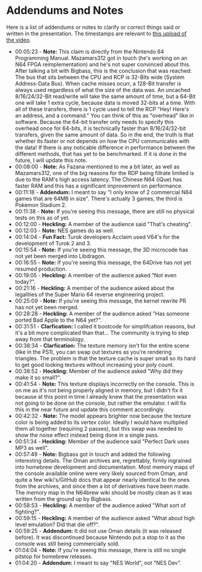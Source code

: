 # Addendums and Notes

Here is a list of addendums or notes to clarify or correct things said or written in the presentation. The timestamps are relevant to [this upload of the video](https://www.youtube.com/watch?v=ZgPWE0Wkg7g).

* 00:05:23 - **Note:** This claim is directly from the Nintendo 64 Programming Manual. Mazamars312 got in touch (he's working on an N64 FPGA reimplementation) and he's not super convinced about this. After talking a bit with Bigbass, this is the conclusion that was reached: The bus that sits between the CPU and RCP is 32-Bits wide (System Address-Data Bus). When cache misses ocurr, a 128-Bit transfer is always used regardless of what the size of the data was. An uncached 8/16/24/32-Bit read/write will take the same amount of time, but a 64-Bit one will take 1 extra cycle, because data is moved 32-bits at a time. With all of these transfers, there is 1 cycle used to tell the RCP "Hey! Here's an address, and a command." You can think of this as "overhead" like in software. Because the 64-bit transfer only needs to specify this overhead once for 64-bits, it is technically faster than 8/16/24/32-bit transfers, given the same amount of data. So in the end, the truth is that whether its faster or not depends on *how* the CPU communicates with the data! If there is any noticable difference in performance between the different methods, that has yet to be benchmarked. If it is done in the future, I will update this note.
* 00:08:00 - **Note:** As Fazana mentioned to me a bit later, as well as Mazamars312, one of the big reasons for the RDP being fillrate limited is due to the RAM's high access latency. The Chinese N64 (iQue) has faster RAM and this has a significant improvement on performance.
* 00:11:18 - **Addendum:** I meant to say "I only know of 2 commercial N64 games that are 64MB in size". There's actually 3 games, the third is Pokemon Stadium 2.
* 00:11:38 - **Note:** If you're seeing this message, there are still no physical tests on this as of yet.
* 00:12:00 - **Heckling:** A member of the audience said "That's cheating".
* 00:12:03 - **Note:** NES games do as well.
* 00:14:04 - **Fun Fact:** Turok developers Acclaim used V64's for the development of Turok 2 and 3.
* 00:15:54 - **Note:** If you're seeing this message, the 3D microcode has not yet been merged into Libdragon.
* 00:16:55 - **Note:** If you're seeing this message, the 64Drive has not yet resumed production.
* 00:19:05 - **Heckling:** A member of the audience asked "Not even today?".
* 00:21:16 - **Heckling:** A member of the audience asked about the legalities of the Super Mario 64 reverse engineering project.
* 00:25:09 - **Note:** If you're seeing this message, the kernel rewrite PR has not yet been merged.
* 00:28:28 - **Heckling:** A member of the audience asked "Has someone ported Bad Apple to the N64 yet?".
* 00:31:51 - **Clarfication:** I called it bootcode for simplifcation reasons, but it's a bit more complicated than that... The community is trying to step away from that terminology.
* 00:38:34 - **Clarfication:** The texture memory isn't for the entire scene (like in the PS1), you can swap out textures as you're rendering triangles. The problem is that the texture cache is super small so its hard to get good looking textures without increasing your poly count.
* 00:38:52 - **Heckling:** Member of the audience asked "Why did they make it so small?".
* 00:41:54 - **Note:** This texture displays incorrectly on the console. This is on me as it's not being properly aligned in memory, but I didn't fix it because at this point in time I already knew that the presentation was not going to be done on the console, but rather the emulator. I will fix this in the near future and update this comment accordingly.
* 00:42:32 - **Note:** The model appears brighter now because the texture color is being added to its vertex color. Ideally I would have multiplied them all together (requiring 2 passes), but this swap was needed to show the noise effect instead being done in a single pass.
* 00:51:34 - **Heckling:** Member of the audience said "Perfect Dark uses MP3 as well".
* 00:57:49 - **Note:** Bigbass got in touch and added the following interesting details. The Oman archives are, regrettably, firmly ingrained into homebrew development and documentation. Most memory maps of the console available online were very likely sourced from Oman, and quite a few wiki's/GitHub docs that appear nearly identical to the ones from the archives, and since then a lot of derivatives have been made. The memory map in the N64brew wiki should be mostly clean as it was written from the ground up by Bigbass.
* 00:58:53 - **Heckling:** A member of the audience asked "What sort of fighting?".
* 00:59:15 - **Heckling:** A member of the audience asked "What about high level emulation? Did that die off?".
* 00:59:25 - **Addendum:** It did not use Oman details (it was released before). It was discontinued because Nintendo put a stop to it as the console was still being commercially sold.
* 01:04:04 - **Note:** If you're seeing this message, there is still no single pitstop for homebrew releases.
* 01:04:20 - **Addendum:** I meant to say "NES World", not "NES Dev".